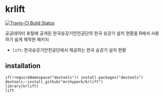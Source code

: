 # krlift

[![Travis-CI Build Status](https://travis-ci.org/mrchypark/krlift.svg?branch=master)](https://travis-ci.org/mrchypark/krlift)

공공데이터 포털에 공개된 한국승강기안전공단의 한국 승강기 설치 현황을
R에서 사용하기 쉽게 제작한 패키지

* `lift`: 한국승강기안전공단에서 제공하는 한국 승강기 설치 현황

## installation

```
if(!requireNamespace("devtools")) install.packages("devtools")
devtools::install_github("mrchypark/krlift")
library(krlift)
lift
```

